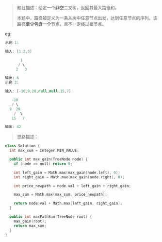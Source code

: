 > 题目描述：给定一个**非空**二叉树，返回其最大路径和。
>
> 本题中，路径被定义为一条从树中任意节点出发，达到任意节点的序列。该路径**至少包含一个**节点，且不一定经过根节点。

eg:

```java
示例 1:

输入: [1,2,3]

       1
      / \
     2   3

输出: 6
示例 2:

输入: [-10,9,20,null,null,15,7]

   -10
   / \
  9  20
    /  \
   15   7

输出: 42
```

> 思路描述：
>

```C++
class Solution {
  int max_sum = Integer.MIN_VALUE;

  public int max_gain(TreeNode node) {
    if (node == null) return 0;

    int left_gain = Math.max(max_gain(node.left), 0);
    int right_gain = Math.max(max_gain(node.right), 0);

    int price_newpath = node.val + left_gain + right_gain;

    max_sum = Math.max(max_sum, price_newpath);

    return node.val + Math.max(left_gain, right_gain);
  }

  public int maxPathSum(TreeNode root) {
    max_gain(root);
    return max_sum;
  }
}
```

